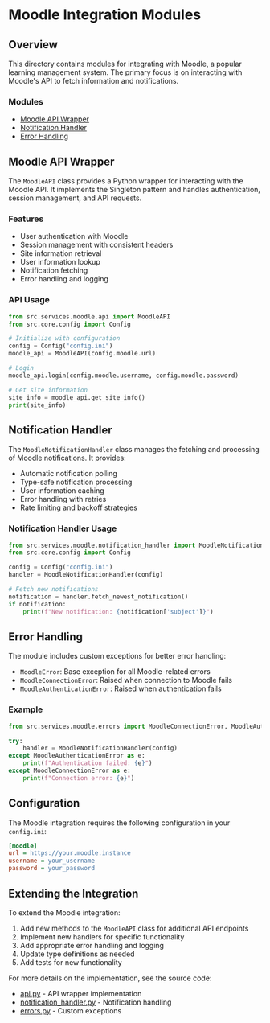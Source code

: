 # Moodle Integration Modules

## Overview

This directory contains modules for integrating with Moodle, a popular learning management system. The primary focus is on interacting with Moodle's API to fetch information and notifications.

### Modules

- [Moodle API Wrapper](#moodle-api-wrapper)
- [Notification Handler](#notification-handler)
- [Error Handling](#error-handling)

## Moodle API Wrapper

The `MoodleAPI` class provides a Python wrapper for interacting with the Moodle API. It implements the Singleton pattern and handles authentication, session management, and API requests.

### Features

- User authentication with Moodle
- Session management with consistent headers
- Site information retrieval
- User information lookup
- Notification fetching
- Error handling and logging

### API Usage

```python
from src.services.moodle.api import MoodleAPI
from src.core.config import Config

# Initialize with configuration
config = Config("config.ini")
moodle_api = MoodleAPI(config.moodle.url)

# Login
moodle_api.login(config.moodle.username, config.moodle.password)

# Get site information
site_info = moodle_api.get_site_info()
print(site_info)
```

## Notification Handler

The `MoodleNotificationHandler` class manages the fetching and processing of Moodle notifications. It provides:

- Automatic notification polling
- Type-safe notification processing
- User information caching
- Error handling with retries
- Rate limiting and backoff strategies

### Notification Handler Usage

```python
from src.services.moodle.notification_handler import MoodleNotificationHandler
from src.core.config import Config

config = Config("config.ini")
handler = MoodleNotificationHandler(config)

# Fetch new notifications
notification = handler.fetch_newest_notification()
if notification:
    print(f"New notification: {notification['subject']}")
```

## Error Handling

The module includes custom exceptions for better error handling:

- `MoodleError`: Base exception for all Moodle-related errors
- `MoodleConnectionError`: Raised when connection to Moodle fails
- `MoodleAuthenticationError`: Raised when authentication fails

### Example

```python
from src.services.moodle.errors import MoodleConnectionError, MoodleAuthenticationError

try:
    handler = MoodleNotificationHandler(config)
except MoodleAuthenticationError as e:
    print(f"Authentication failed: {e}")
except MoodleConnectionError as e:
    print(f"Connection error: {e}")
```

## Configuration

The Moodle integration requires the following configuration in your `config.ini`:

```ini
[moodle]
url = https://your.moodle.instance
username = your_username
password = your_password
```

## Extending the Integration

To extend the Moodle integration:

1. Add new methods to the `MoodleAPI` class for additional API endpoints
2. Implement new handlers for specific functionality
3. Add appropriate error handling and logging
4. Update type definitions as needed
5. Add tests for new functionality

For more details on the implementation, see the source code:

- [api.py](api.py) - API wrapper implementation
- [notification_handler.py](notification_handler.py) - Notification handling
- [errors.py](errors.py) - Custom exceptions
